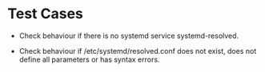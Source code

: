 # Test Cases

* Check behaviour if there is no systemd service systemd-resolved.

* Check behaviour if /etc/systemd/resolved.conf does not exist, does not
  define all parameters or has syntax errors.
